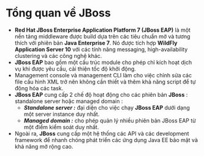 # Tổng quan về JBoss

- **Red Hat JBoss Enterprise Application Platform 7 (JBoss EAP)** là một nền tảng middleware được build dựa trên các tiêu chuẩn mở và tương thích với phiên bản **Java Enterprise 7**. Nó được tích hợp **WildFly Application Server 10** với các tính năng messaging, high-availability clustering và các công nghệ khác.
- **JBoss EAP** bao gồm một cấu trúc module cho phép chỉ kích hoạt dịch vụ khi được yêu cầu, cải thiện tốc độ khởi động.
- Management console và management CLI làm cho việc chỉnh sửa các file cấu hình XML trở nên không cần thiết và thêm khả năng script để tự động hóa các task.
- **JBoss EAP** cung cấp 2 chế độ hoạt động cho các phiên bản **JBoss** : standalone server hoặc managed domain :
    - ***Standalone server :*** đại diện cho việc chạy **JBoss EAP** dưới dạng một server instance duy nhất.
    - ***Managed domain :*** cho phép quản lý nhiều phiên bản JBoss EAP từ một điểm kiểm soát duy nhất.
- Ngoài ra, **JBoss** cung cấp một hệ thống các API và các development framework để nhanh chóng phát triển các ứng dụng Java EE bảo mật và khả năng mở rộng cao.